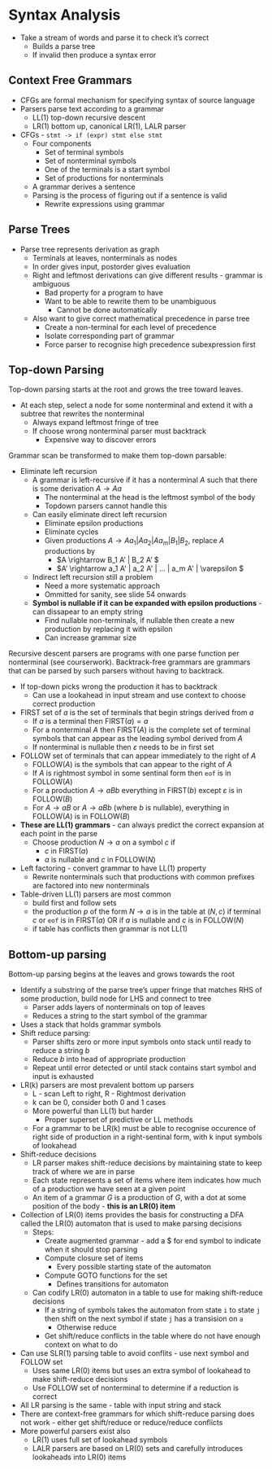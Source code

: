 # Syntax Analysis

- Take a stream of words and parse it to check it’s correct
  - Builds a parse tree
  - If invalid then produce a syntax error

## Context Free Grammars

- CFGs are formal mechanism for specifying syntax of source language
- Parsers parse text according to a grammar
  - LL(1) top-down recursive descent
  - LR(1) bottom up, canonical LR(1), LALR parser
- CFGs - `stmt -> if (expr) stmt else stmt`
  - Four components
    - Set of terminal symbols
    - Set of nonterminal symbols
    - One of the terminals is a start symbol
    - Set of productions for nonterminals
  - A grammar derives a sentence
  - Parsing is the process of figuring out if a sentence is valid
    - Rewrite expressions using grammar

## Parse Trees

- Parse tree represents derivation as graph
  - Terminals at leaves, nonterminals as nodes
  - In order gives input, postorder gives evaluation
  - Right and leftmost derivations can give different results - grammar is ambiguous
    - Bad property for a program to have
    - Want to be able to rewrite them to be unambiguous
      - Cannot be done automatically
  - Also want to give correct mathematical precedence in parse tree
    - Create a non-terminal for each level of precedence
    - Isolate corresponding part of grammar
    - Force parser to recognise high precedence subexpression first

## Top-down Parsing

Top-down parsing starts at the root and grows the tree toward leaves.

- At each step, select a node for some nonterminal and extend it with a subtree that rewrites the nonterminal
  - Always expand leftmost fringe of tree
  - If choose wrong nonterminal parser must backtrack
    - Expensive way to discover errors

Grammar scan be transformed to make them top-down parsable:

- Eliminate left recursion
  - A grammar is left-recursive if it has a nonterminal $A$ such that there is some derivation $A \rightarrow A a$
    - The nonterminal at the head is the leftmost symbol of the body
    - Topdown parsers cannot handle this
  - Can easily eliminate direct left recursion
    - Eliminate epsilon productions
    - Eliminate cycles
    - Given productions $A \rightarrow A a_1 | A a_2 | A a_m | B_1 | B_2$, replace $A$ productions by
      - $A \rightarrow B_1 A’ | B_2 A’ $
      - $A’ \rightarrow a_1 A' | a_2 A' | ... | a_m A' | \varepsilon $
  - Indirect left recursion still a problem
    - Need a more systematic approach
    - Ommitted for sanity, see slide 54 onwards
  - **Symbol is nullable if it can be expanded with epsilon productions** - can dissapear to an empty string
    - Find nullable non-terminals, if nullable then create a new production by replacing it with epsilon
    - Can increase grammar size

Recursive descent parsers are programs with one parse function per nonterminal (see courserwork). Backtrack-free grammars are grammars that can be parsed by such parsers without having to backtrack.

- If top-down picks wrong the production it has to backtrack
  - Can use a lookahead in input stream and use context to choose correct production
- $\text{FIRST}$ set of $a$ is the set of terminals that begin strings derived from $a$
  - If $a$ is a terminal then $\text{FIRST}(a) = a$
  - For a nonterminal $A$ then $\text{FIRST}(A)$ is the complete set of terminal symbols that can appear as the leading symbol derived from $A$
  - If nonterminal is nullable then $\varepsilon$ needs to be in first set
- $\text{FOLLOW}$ set of terminals that can appear immediately to the right of $A$
  - $\text{FOLLOW}(A)$ is the symbols that can appear to the right of $A$
  - If $A$ is rightmost symbol in some sentinal form then `eof` is in $\text{FOLLOW}(A)$
  - For a production $A \rightarrow a B b$ everything in $\text{FIRST}(b)$ except $\varepsilon$ is in $\text{FOLLOW}(B)$
  - For $A \rightarrow a B$ or $A \rightarrow a B b$ (where $b$ is nullable), everything in $\text{FOLLOW}(A)$ is in $\text{FOLLOW}(B)$
- **These are LL(1) grammars** - can always predict the correct expansion at each point in the parse
  - Choose production $N \rightarrow a$ on a symbol $c$ if
    - $c$ in $\text{FIRST}(a)$
    - $a$ is nullable and $c$ in $\text{FOLLOW}(N)$
- Left factoring - convert grammar to have LL(1) property
  - Rewrite nonterminals such that productions with common prefixes are factored into new nonterminals
- Table-driven LL(1) parsers are most common
  - build first and follow sets
  - the production $p$ of the form $N \rightarrow a$ is in the table at $(N, c)$ if terminal $c$ or `eof` is in $\text{FIRST}(a)$ OR if $a$ is nullable and $c$ is in $\text{FOLLOW}(N)$
  - if table has conflicts then grammar is not LL(1)

## Bottom-up parsing

Bottom-up parsing begins at the leaves and grows towards the root

- Identify a substring of the parse tree’s upper fringe that matches RHS of some production, build node for LHS and connect to tree
  - Parser adds layers of nonterminals on top of leaves
  - Reduces a string to the start symbol of the grammar
- Uses a stack that holds grammar symbols
- Shift reduce parsing:
  - Parser shifts zero or more input symbols onto stack until ready to reduce a string $b$
  - Reduce $b$ into head of appropriate production
  - Repeat until error detected or until stack contains start symbol and input is exhausted
- LR(k) parsers are most prevalent bottom up parsers
  - L - scan Left to right, R - Rightmost derivation
  - k can be 0, consider both 0 and 1 cases
  - More powerful than LL(1) but harder
    - Proper superset of predictive or LL methods
  - For a grammar to be LR(k) must be able to recognise occurence of right side of production in a right-sentinal form, with k input symbols of lookahead
- Shift-reduce decisions
  - LR parser makes shift-reduce decisions by maintaining state to keep track of where we are in parse
  - Each state represents a set of items where item indicates how much of a production we have seen at a given point
  - An item of a grammar $G$ is a production of $G$, with a dot at some position of the body - **this is an LR(0) item**
- Collection of LR(0) items provides the basis for constructing a DFA called the LR(0) automaton that is used to make parsing decisions
  - Steps:
    - Create augmented grammar - add a \$ for end symbol to indicate when it should stop parsing
    - Compute closure set of items
      - Every possible starting state of the automaton
    - Compute GOTO functions for the set
      - Defines transitions for automaton
  - Can codify LR(0) automaton in a table to use for making shift-reduce decisions
    - If a string of symbols takes the automaton from state `i` to state `j` then shift on the next symbol if state `j` has a transision on `a`
      - Otherwise reduce
    - Get shift/reduce conflicts in the table where do not have enough context on what to do
- Can use SLR(1) parsing table to avoid conflits - use next symbol and $\text{FOLLOW}$ set
  - Uses same LR(0) items but uses an extra symbol of lookahead to make shift-reduce decisions
  - Use $\text{FOLLOW}$ set of nonterminal to determine if a reduction is correct
- All LR parsing is the same - table with input string and stack
- There are context-free grammars for which shift-reduce parsing does not work - either get shift/reduce or reduce/reduce conflicts
- More powerful parsers exist also
  - LR(1) uses full set of lookahead symbols
  - LALR parsers are based on LR(0) sets and carefully introduces lookaheads into LR(0) items
